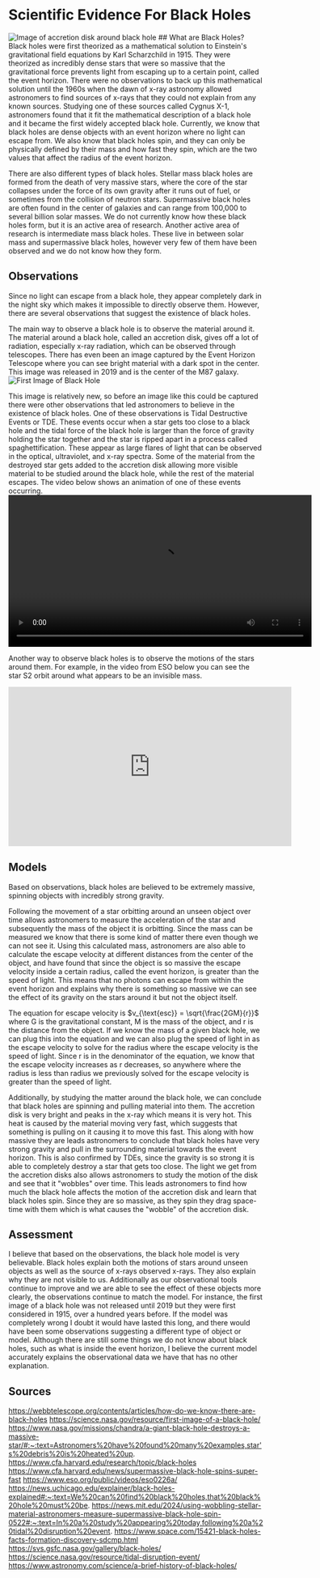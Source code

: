 # Scientific Evidence For Black Holes
<img src="{{ site.baseurl }}/assets/images/BH_Accretion_Disk_Sim_360_4k_Prores.00001_print.jpg" alt="Image of accretion disk around black hole" />
## What are Black Holes?
Black holes were first theorized as a mathematical solution to Einstein's gravitational field equations by Karl Scharzchild in 1915. They were theorized as incredibly dense stars that were so massive that the gravitational force prevents light from escaping up to a certain point, called the event horizon. 
There were no observations to back up this mathematical solution until the 1960s when the dawn of x-ray astronomy allowed astronomers to find sources of x-rays that they could not explain from any known sources. Studying one of these sources called Cygnus X-1, astronomers found that it fit the mathematical description of a black hole and it became the first widely accepted black hole.
Currently, we know that black holes are dense objects with an event horizon where no light can escape from. We also know that black holes spin, and they can only be physically defined by their mass and how fast they spin, which are the two values that affect the radius of the event horizon.

There are also different types of black holes. Stellar mass black holes are formed from the death of very massive stars, where the core of the star collapses under the force of its own gravity after it runs out of fuel, or sometimes from the collision of neutron stars. Supermassive black holes are often found in the center of galaxies and can range from 100,000 to several billion solar masses. We do not currently know how these black holes form, but it is an active area of research. Another active area of research is intermediate mass black holes. These live in between solar mass and supermassive black holes, however very few of them have been observed and we do not know how they form.

## Observations
Since no light can escape from a black hole, they appear completely dark in the night sky which makes it impossible to directly observe them. However, there are several observations that suggest the existence of black holes.

The main way to observe a black hole is to observe the material around it. The material around a black hole, called an accretion disk, gives off a lot of radiation, especially x-ray radiation, which can be observed through telescopes. There has even been an image captured by the Event Horizon Telescope where you can see bright material with a dark spot in the center. This image was released in 2019 and is the center of the M87 galaxy.
<img src="{{ site.baseurl }}/assets/images/blackhole_1600.jpg" alt="First Image of Black Hole" />

This image is relatively new, so before an image like this could be captured there were other observations that led astronomers to believe in the existence of black holes. One of these observations is Tidal Destructive Events or TDE. These events occur when a star gets too close to a black hole and the tidal force of the black hole is larger than the force of gravity holding the star together and the star is ripped apart in a process called spaghettification. These appear as large flares of light that can be observed in the optical, ultraviolet, and x-ray spectra. Some of the material from the destroyed star gets added to the accretion disk allowing more visible material to be studied around the black hole, while the rest of the material escapes. The video below shows an animation of one of these events occurring.
<video width="600" controls>
    <source src="{{ site.baseurl }}/assets/images/TDE_animation_HQ.mp4" type="video/mp4">
    Your browser does not support the video tag.
</video>

Another way to observe black holes is to observe the motions of the stars around them. For example, in the video from ESO below you can see the star S2 orbit around what appears to be an invisible mass.
<iframe width="560" height="315" src="https://www.youtube.com/embed/495OIRMV-1c" 
        title="YouTube video player" frameborder="0" 
        allow="accelerometer; autoplay; clipboard-write; encrypted-media; gyroscope; picture-in-picture" 
        allowfullscreen></iframe>

## Models
Based on observations, black holes are believed to be extremely massive, spinning objects with incredibly strong gravity.

Following the movement of a star orbitting around an unseen object over time allows astronomers to measure the acceleration of the star and subsequently the mass of the object it is orbitting. Since the mass can be measured we know that there is some kind of matter there even though we can not see it. Using this calculated mass, astronomers are also able to calculate the escape velocity at different distances from the center of the object, and have found that since the object is so massive the escape velocity inside a certain radius, called the event horizon, is greater than the speed of light. This means that no photons can escape from within the event horizon and explains why there is something so massive we can see the effect of its gravity on the stars around it but not the object itself.

The equation for escape velocity is $`v_{\text{esc}} = \sqrt{\frac{2GM}{r}}`$ where G is the gravitational constant, M is the mass of the object, and r is the distance from the object.
If we know the mass of a given black hole, we can plug this into the equation and we can also plug the speed of light in as the escape velocity to solve for the radius where the escape velocity is the speed of light. Since r is in the denominator of the equation, we know that the escape velocity increases as r decreases, so anywhere where the radius is less than radius we previously solved for the escape velocity is greater than the speed of light.

Additionally, by studying the matter around the black hole, we can conclude that black holes are spinning and pulling material into them. The accretion disk is very bright and peaks in the x-ray which means it is very hot. This heat is caused by the material moving very fast, which suggests that something is pulling on it causing it to move this fast. This along with how massive they are leads astronomers to conclude that black holes have very strong gravity and pull in the surrounding material towards the event horizon. This is also confirmed by TDEs, since the gravity is so strong it is able to completely destroy a star that gets too close. The light we get from the accretion disks also allows astronomers to study the motion of the disk and see that it "wobbles" over time. This leads astronomers to find how much the black hole affects the motion of the accretion disk and learn that black holes spin. Since they are so massive, as they spin they drag space-time with them which is what causes the "wobble" of the accretion disk.


## Assessment
I believe that based on the observations, the black hole model is very believable. Black holes explain both the motions of stars around unseen objects as well as the source of x-rays observed x-rays. They also explain why they are not visible to us. Additionally as our observational tools continue to improve and we are able to see the effect of these objects more clearly, the observations continue to match the model. For instance, the first image of a black hole was not released until 2019 but they were first considered in 1915, over a hundred years before. If the model was completely wrong I doubt it would have lasted this long, and there would have been some observations suggesting a different type of object or model. Although there are still some things we do not know about black holes, such as what is inside the event horizon, I believe the current model accurately explains the observational data we have that has no other explanation.

## Sources
https://webbtelescope.org/contents/articles/how-do-we-know-there-are-black-holes
https://science.nasa.gov/resource/first-image-of-a-black-hole/
https://www.nasa.gov/missions/chandra/a-giant-black-hole-destroys-a-massive-star/#:~:text=Astronomers%20have%20found%20many%20examples,star's%20debris%20is%20heated%20up.
https://www.cfa.harvard.edu/research/topic/black-holes
https://www.cfa.harvard.edu/news/supermassive-black-hole-spins-super-fast
https://www.eso.org/public/videos/eso0226a/
https://news.uchicago.edu/explainer/black-holes-explained#:~:text=We%20can%20find%20black%20holes,that%20black%20hole%20must%20be.
https://news.mit.edu/2024/using-wobbling-stellar-material-astronomers-measure-supermassive-black-hole-spin-0522#:~:text=In%20a%20study%20appearing%20today,following%20a%20tidal%20disruption%20event.
https://www.space.com/15421-black-holes-facts-formation-discovery-sdcmp.html
https://svs.gsfc.nasa.gov/gallery/black-holes/
https://science.nasa.gov/resource/tidal-disruption-event/
https://www.astronomy.com/science/a-brief-history-of-black-holes/